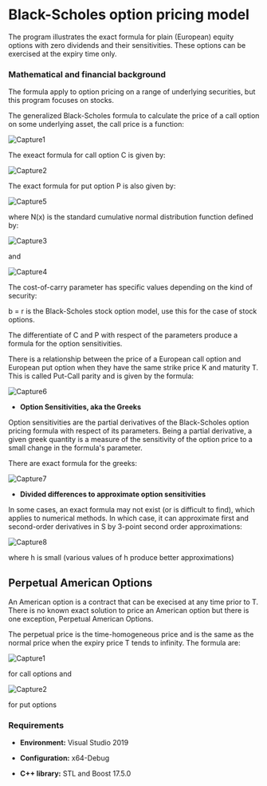 # Black-Scholes option pricing model

The program illustrates the exact formula for plain (European) equity options  with zero dividends and their sensitivities. These options can be exercised at the expiry time only.

### Mathematical and financial background

The formula apply to option pricing on a range of underlying securities, but this program focuses on stocks.

The generalized Black-Scholes formula to calculate the price of a call option on some underlying asset, the call price is a function:

![Capture1](https://user-images.githubusercontent.com/24828971/114290555-594e7880-9a78-11eb-8175-c78ff34c2e66.JPG)

The exeact formula for call option C is given by:

![Capture2](https://user-images.githubusercontent.com/24828971/114290563-69665800-9a78-11eb-91c6-5d3381237ecc.JPG)

The exact formula for put option P is also  given by:

![Capture5](https://user-images.githubusercontent.com/24828971/114290569-784d0a80-9a78-11eb-9f5c-45fa66ef79a6.JPG)

where N(x) is the standard cumulative normal distribution function defined by:

![Capture3](https://user-images.githubusercontent.com/24828971/114290574-7daa5500-9a78-11eb-9f62-7750eaeb5206.JPG)

and

![Capture4](https://user-images.githubusercontent.com/24828971/114290579-83a03600-9a78-11eb-8c2f-f9bca6b3e2c0.JPG)

The cost-of-carry parameter has specific values depending on the kind of security: 

b = r is the Black-Scholes stock option model, use this for the case of stock options.

The differentiate of C and P with respect of the parameters produce a formula for the option sensitivities. 

There is a relationship between the price of a European call option and European put option when they have the same strike price K and maturity T. This is called Put-Call parity and is given by the formula:

![Capture6](https://user-images.githubusercontent.com/24828971/114290584-8bf87100-9a78-11eb-8b6f-64dec5dc4b46.JPG)

* **Option Sensitivities, aka the Greeks**

 Option sensitivities are the partial derivatives of the Black-Scholes option pricing formula with respect of its parameters. Being a partial derivative, a given greek quantity is a measure of the sensitivity of the option price to a small change in the formula's parameter. 
 
 There are exact formula for the greeks:
 
![Capture7](https://user-images.githubusercontent.com/24828971/114290586-931f7f00-9a78-11eb-8b14-0d1ce62c7317.JPG)
 
 * **Divided differences to approximate option sensitivities**
 
 In some cases, an exact formula may not exist (or is difficult to find), which applies to numerical methods. In which case, it can approximate first and second-order derivatives in S by 3-point second order approximations:
 
![Capture8](https://user-images.githubusercontent.com/24828971/114290591-9a468d00-9a78-11eb-92d3-51d7b50bc06a.JPG)
 
 where  h is small (various values of h produce better approximations)

 ## Perpetual American Options

An American option is a contract that can be execised at any time prior to T. There is no known exact solution to price an American option but there is one exception, Perpetual American Options.

The perpetual price is the time-homogeneous price and is the same as the normal price when the expiry price T tends to infinity. The formula are:

![Capture1](https://user-images.githubusercontent.com/24828971/115234031-805c1880-a110-11eb-8a92-d3c89c213a68.JPG)

for call options and

![Capture2](https://user-images.githubusercontent.com/24828971/115234043-84883600-a110-11eb-900f-9cafb27241d8.JPG)

for put options

### Requirements

* **Environment:** Visual Studio 2019 

* **Configuration:** x64-Debug

* **C++ library:** STL and Boost 17.5.0

